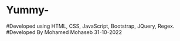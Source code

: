 # Yummy-
#Developed using HTML, CSS, JavaScript, Bootstrap, JQuery, Regex.
#Developed By Mohamed Mohaseb 31-10-2022   

